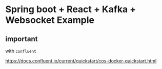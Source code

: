 # Spring boot + React + Kafka + Websocket Example

## important

with `confluent`

https://docs.confluent.io/current/quickstart/cos-docker-quickstart.html